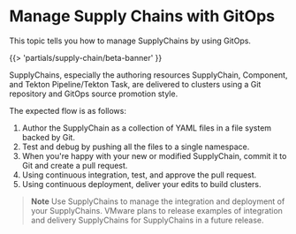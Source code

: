 # Manage Supply Chains with GitOps

This topic tells you how to manage SupplyChains by using GitOps.

{{> 'partials/supply-chain/beta-banner' }}

SupplyChains, especially the authoring resources SupplyChain, Component, and Tekton Pipeline/Tekton
Task, are delivered to clusters using a Git repository and GitOps source promotion style.

The expected flow is as follows:

1. Author the SupplyChain as a collection of YAML files in a file system backed by Git.
2. Test and debug by pushing all the files to a single namespace.
3. When you're happy with your new or modified SupplyChain, commit it to Git and create a pull request.
4. Using continuous integration, test, and approve the pull request.
5. Using continuous deployment, deliver your edits to build clusters.

> **Note** Use SupplyChains to manage the integration and deployment of your SupplyChains. VMware
> plans to release examples of integration and delivery SupplyChains for SupplyChains in a future
> release.

<!--
[Component]: ./components.hbs.md
[SupplyChain]: ./supply-chains.hbs.md

[Tekton Pipeline]: https://tekton.dev/docs/pipelines/pipelines/
[Tekton Task]: https://tekton.dev/docs/pipelines/tasks/
-->